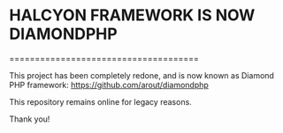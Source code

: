 # HALCYON FRAMEWORK IS NOW DIAMONDPHP
=====================================

This project has been completely redone, and is now known as Diamond PHP framework:
https://github.com/arout/diamondphp

This repository remains online for legacy reasons.

Thank you!
